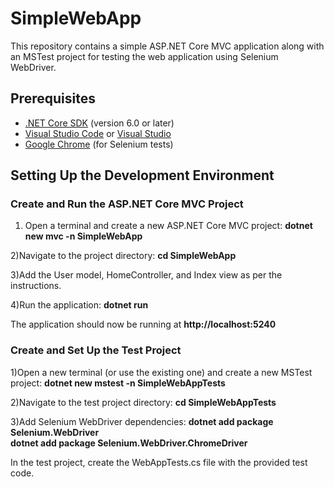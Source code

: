 # SimpleWebApp

This repository contains a simple ASP.NET Core MVC application along with an MSTest project for testing the web application using Selenium WebDriver.

## Prerequisites

- [.NET Core SDK](https://dotnet.microsoft.com/download) (version 6.0 or later)
- [Visual Studio Code](https://code.visualstudio.com/) or [Visual Studio](https://visualstudio.microsoft.com/)
- [Google Chrome](https://www.google.com/chrome/) (for Selenium tests)

## Setting Up the Development Environment

### Create and Run the ASP.NET Core MVC Project

1) Open a terminal and create a new ASP.NET Core MVC project:
**dotnet new mvc -n SimpleWebApp**
   
2)Navigate to the project directory:
**cd SimpleWebApp**

3)Add the User model, HomeController, and Index view as per the instructions.

4)Run the application:
**dotnet run**

The application should now be running at **http://localhost:5240**

### Create and Set Up the Test Project

1)Open a new terminal (or use the existing one) and create a new MSTest project:
**dotnet new mstest -n SimpleWebAppTests**

2)Navigate to the test project directory:
**cd SimpleWebAppTests**

3)Add Selenium WebDriver dependencies:
**dotnet add package Selenium.WebDriver**<br>
**dotnet add package Selenium.WebDriver.ChromeDriver**

In the test project, create the WebAppTests.cs file with the provided test code.
